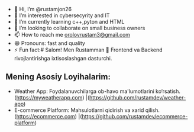 - 👋 Hi, I’m @rustamjon26
- 👀 I’m interested in cybersecyrity and IT
- 🌱 I’m currently learning c++,pyton and HTML
- 💞️ I’m looking to collaborate on small business owners
- 📫 How to reach me orolovrustam3@gmail.com 
- 😄 Pronouns: fast and quality
- ⚡ Fun fact:# Salom! Men Rustamman 👋
Frontend va Backend rivojlantirishga ixtisoslashgan dasturchi.

## Mening Asosiy Loyihalarim:
- Weather App: Foydalanuvchilarga ob-havo ma'lumotlarini ko‘rsatish.(https://myweatherapp.com) |(https://github.com/rustamdev/weather-app)
- E-commerce Platform: Mahsulotlarni qidirish va xarid qilish. (https://ecommerce.com) |(https://github.com/rustamdev/ecommerce-platform)

<!---
rustamjon26/rustamjon26 is a ✨ special ✨ repository because its `README.md` (this file) appears on your GitHub profile.
You can click the Preview link to take a look at your changes.
--->

